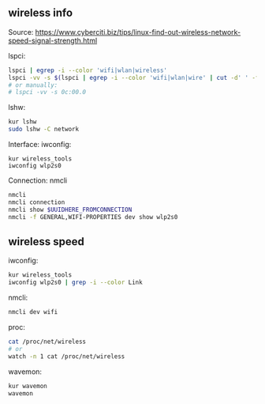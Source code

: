 ## wireless info
Source: <https://www.cyberciti.biz/tips/linux-find-out-wireless-network-speed-signal-strength.html>

lspci:
```sh
lspci | egrep -i --color 'wifi|wlan|wireless'
lspci -vv -s $(lspci | egrep -i --color 'wifi|wlan|wire' | cut -d' ' -f1)
# or manually:
# lspci -vv -s 0c:00.0
```

lshw:
```sh
kur lshw
sudo lshw -C network
```

Interface: iwconfig:
```kur 
kur wireless_tools
iwconfig wlp2s0
```

Connection: nmcli
```sh
nmcli
nmcli connection
nmcli show $UUIDHERE_FROMCONNECTION
nmcli -f GENERAL,WIFI-PROPERTIES dev show wlp2s0
```

## wireless speed

iwconfig:
```sh
kur wireless_tools
iwconfig wlp2s0 | grep -i --color Link
```

nmcli:
```sh
nmcli dev wifi
```

proc:
```sh
cat /proc/net/wireless
# or
watch -n 1 cat /proc/net/wireless
```

wavemon:
```sh
kur wavemon
wavemon
```
